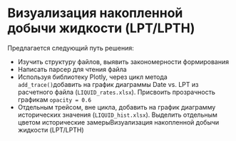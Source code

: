 # Визуализация накопленной добычи жидкости (LPT/LPTH)

Предлагается следующий путь решения:

- Изучить структуру файлов, выявить закономерности формирования
- Написать парсер для чтения файла
- Используя библиотеку Plotly, через цикл метода `add_trace()`добавить на график диаграммы Date vs. LPT из расчетного файла (`LIQUID_rates.xlsx`). Присвоить прозрачность графикам `opacity = 0.6`
- Отдельным трейсом, вне цикла, добавить на график диаграмму исторических значения (`LIQUID_hist.xlsx`). Выделить отдельным цветом исторические замерыВизуализация накопленной добычи жидкости (LPT/LPTH)
